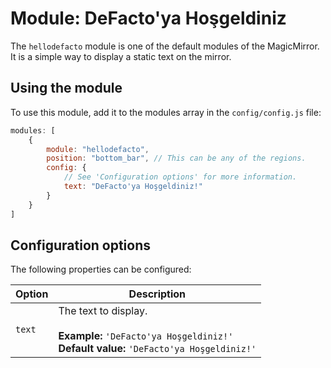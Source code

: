 # Module: DeFacto'ya Hoşgeldiniz
The `hellodefacto` module is one of the default modules of the MagicMirror. It is a simple way to display a static text on the mirror.
## Using the module

To use this module, add it to the modules array in the `config/config.js` file:
````javascript
modules: [
	{
		module: "hellodefacto",
		position: "bottom_bar",	// This can be any of the regions.
		config: {
			// See 'Configuration options' for more information.
			text: "DeFacto'ya Hoşgeldiniz!"
		}
	}
]
````

## Configuration options

The following properties can be configured:

| Option | Description
| ------ | -----------
| `text` | The text to display. <br><br> **Example:** `'DeFacto'ya Hoşgeldiniz!'` <br> **Default value:** `'DeFacto'ya Hoşgeldiniz!'`
